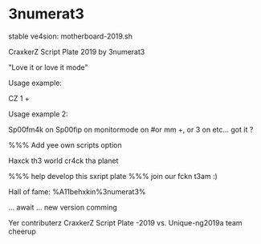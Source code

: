 # 3numerat3

stable ve4sion: motherboard-2019.sh

CraxkerZ Script Plate 2019 by 3numerat3

"Love it or love it mode"

Usage example: 

CZ 1 +

Usage example 2:

Sp00fm4k on
Sp00fip on
monitormode on #or mm +, or 3 on etc... got it ?

%%% Add yee own scripts option

Haxck th3 world cr4ck tha planet

%%% help develop this sxript plate
%%% join our fckn t3am :)

Hall of fame:
%A11behxkin%3numerat3%


... await ... new version comming


Yer contributerz CraxkerZ Script Plate -2019 vs. Unique-ng2019a team cheerup

